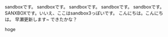 sandboxです。
sandboxです。
sandboxです。
sandboxです。
sandboxです。
SANXBOXです。いいえ、ここはsandbox3っぽいです。
こんにちは。こんにちは。
早瀬更新します~
できたかな？

hoge